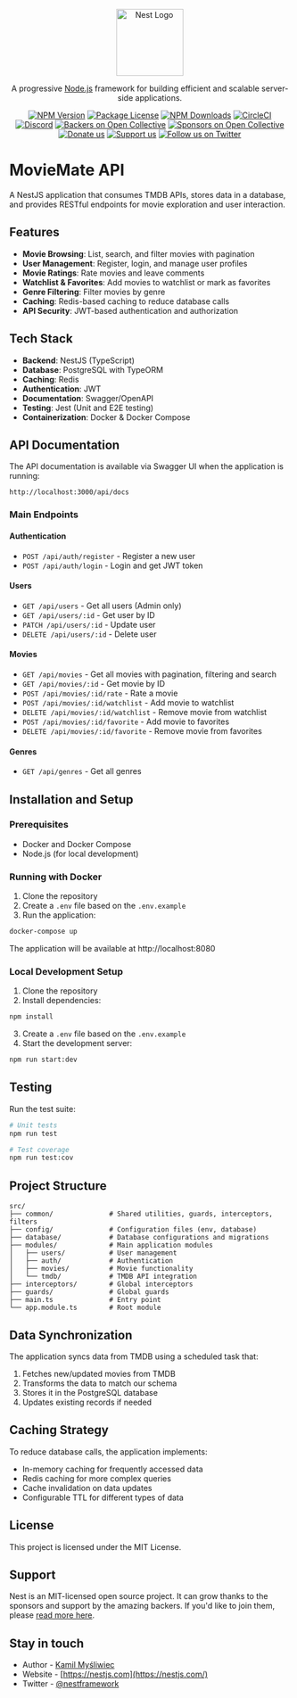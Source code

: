 <p align="center">
  <a href="http://nestjs.com/" target="blank"><img src="https://nestjs.com/img/logo-small.svg" width="120" alt="Nest Logo" /></a>
</p>

[circleci-image]: https://img.shields.io/circleci/build/github/nestjs/nest/master?token=abc123def456
[circleci-url]: https://circleci.com/gh/nestjs/nest

  <p align="center">A progressive <a href="http://nodejs.org" target="_blank">Node.js</a> framework for building efficient and scalable server-side applications.</p>
    <p align="center">
<a href="https://www.npmjs.com/~nestjscore" target="_blank"><img src="https://img.shields.io/npm/v/@nestjs/core.svg" alt="NPM Version" /></a>
<a href="https://www.npmjs.com/~nestjscore" target="_blank"><img src="https://img.shields.io/npm/l/@nestjs/core.svg" alt="Package License" /></a>
<a href="https://www.npmjs.com/~nestjscore" target="_blank"><img src="https://img.shields.io/npm/dm/@nestjs/common.svg" alt="NPM Downloads" /></a>
<a href="https://circleci.com/gh/nestjs/nest" target="_blank"><img src="https://img.shields.io/circleci/build/github/nestjs/nest/master" alt="CircleCI" /></a>
<a href="https://discord.gg/G7Qnnhy" target="_blank"><img src="https://img.shields.io/badge/discord-online-brightgreen.svg" alt="Discord"/></a>
<a href="https://opencollective.com/nest#backer" target="_blank"><img src="https://opencollective.com/nest/backers/badge.svg" alt="Backers on Open Collective" /></a>
<a href="https://opencollective.com/nest#sponsor" target="_blank"><img src="https://opencollective.com/nest/sponsors/badge.svg" alt="Sponsors on Open Collective" /></a>
  <a href="https://paypal.me/kamilmysliwiec" target="_blank"><img src="https://img.shields.io/badge/Donate-PayPal-ff3f59.svg" alt="Donate us"/></a>
    <a href="https://opencollective.com/nest#sponsor"  target="_blank"><img src="https://img.shields.io/badge/Support%20us-Open%20Collective-41B883.svg" alt="Support us"></a>
  <a href="https://twitter.com/nestframework" target="_blank"><img src="https://img.shields.io/twitter/follow/nestframework.svg?style=social&label=Follow" alt="Follow us on Twitter"></a>
</p>
  <!--[![Backers on Open Collective](https://opencollective.com/nest/backers/badge.svg)](https://opencollective.com/nest#backer)
  [![Sponsors on Open Collective](https://opencollective.com/nest/sponsors/badge.svg)](https://opencollective.com/nest#sponsor)-->

# MovieMate API

A NestJS application that consumes TMDB APIs, stores data in a database, and provides RESTful endpoints for movie exploration and user interaction.

## Features

- **Movie Browsing**: List, search, and filter movies with pagination
- **User Management**: Register, login, and manage user profiles
- **Movie Ratings**: Rate movies and leave comments
- **Watchlist & Favorites**: Add movies to watchlist or mark as favorites
- **Genre Filtering**: Filter movies by genre
- **Caching**: Redis-based caching to reduce database calls
- **API Security**: JWT-based authentication and authorization

## Tech Stack

- **Backend**: NestJS (TypeScript)
- **Database**: PostgreSQL with TypeORM
- **Caching**: Redis
- **Authentication**: JWT
- **Documentation**: Swagger/OpenAPI
- **Testing**: Jest (Unit and E2E testing)
- **Containerization**: Docker & Docker Compose

## API Documentation

The API documentation is available via Swagger UI when the application is running:

```
http://localhost:3000/api/docs
```

### Main Endpoints

#### Authentication

- `POST /api/auth/register` - Register a new user
- `POST /api/auth/login` - Login and get JWT token

#### Users

- `GET /api/users` - Get all users (Admin only)
- `GET /api/users/:id` - Get user by ID
- `PATCH /api/users/:id` - Update user
- `DELETE /api/users/:id` - Delete user

#### Movies

- `GET /api/movies` - Get all movies with pagination, filtering and search
- `GET /api/movies/:id` - Get movie by ID
- `POST /api/movies/:id/rate` - Rate a movie
- `POST /api/movies/:id/watchlist` - Add movie to watchlist
- `DELETE /api/movies/:id/watchlist` - Remove movie from watchlist
- `POST /api/movies/:id/favorite` - Add movie to favorites
- `DELETE /api/movies/:id/favorite` - Remove movie from favorites

#### Genres

- `GET /api/genres` - Get all genres

## Installation and Setup

### Prerequisites

- Docker and Docker Compose
- Node.js (for local development)

### Running with Docker

1. Clone the repository
2. Create a `.env` file based on the `.env.example`
3. Run the application:

```bash
docker-compose up
```

The application will be available at http://localhost:8080

### Local Development Setup

1. Clone the repository
2. Install dependencies:

```bash
npm install
```

3. Create a `.env` file based on the `.env.example`
4. Start the development server:

```bash
npm run start:dev
```

## Testing

Run the test suite:

```bash
# Unit tests
npm run test

# Test coverage
npm run test:cov
```

## Project Structure

```
src/
├── common/              # Shared utilities, guards, interceptors, filters
├── config/              # Configuration files (env, database)
├── database/            # Database configurations and migrations
├── modules/             # Main application modules
│   ├── users/           # User management
│   ├── auth/            # Authentication 
│   ├── movies/          # Movie functionality
│   └── tmdb/            # TMDB API integration
├── interceptors/        # Global interceptors
├── guards/              # Global guards
├── main.ts              # Entry point
└── app.module.ts        # Root module
```

## Data Synchronization

The application syncs data from TMDB using a scheduled task that:

1. Fetches new/updated movies from TMDB
2. Transforms the data to match our schema
3. Stores it in the PostgreSQL database
4. Updates existing records if needed

## Caching Strategy

To reduce database calls, the application implements:

- In-memory caching for frequently accessed data
- Redis caching for more complex queries
- Cache invalidation on data updates
- Configurable TTL for different types of data

## License

This project is licensed under the MIT License.

## Support

Nest is an MIT-licensed open source project. It can grow thanks to the sponsors and support by the amazing backers. If you'd like to join them, please [read more here](https://docs.nestjs.com/support).

## Stay in touch

- Author - [Kamil Myśliwiec](https://twitter.com/kammysliwiec)
- Website - [https://nestjs.com](https://nestjs.com/)
- Twitter - [@nestframework](https://twitter.com/nestframework)
